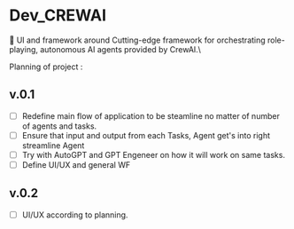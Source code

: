 # Dev_CREWAI 

🤖 UI and framework around Cutting-edge framework for orchestrating role-playing, autonomous AI agents provided by CrewAI.\ 

Planning of project : 

## v.0.1
- [ ] Redefine main flow of application to be steamline no matter of number of agents and tasks. 
- [ ] Ensure that input and output from each Tasks, Agent get's into right streamline Agent
- [ ] Try with AutoGPT and GPT Engeneer on how it will work on same tasks.
- [ ] Define UI/UX and general WF
## v.0.2 
- [ ] UI/UX according to planning. 
